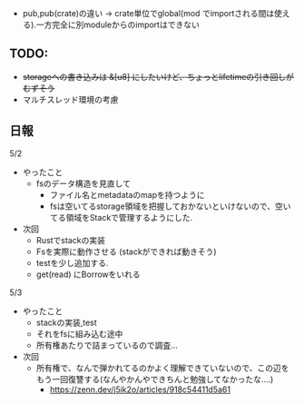 * pub,pub(crate)の違い -> crate単位でglobal(mod でimportされる間は使える).一方完全に別moduleからのimportはできない

## TODO:
* ~~storageへの書き込みは &[u8] にしたいけど、ちょっとlifetimeの引き回しがむずそう~~
* マルチスレッド環境の考慮


## 日報
5/2
* やったこと
  * fsのデータ構造を見直して
    * ファイル名とmetadataのmapを持つように
    * fsは空いてるstorage領域を把握しておかないといけないので、空いてる領域をStackで管理するようにした.
* 次回
  * Rustでstackの実装 
  * Fsを実際に動作させる (stackができれば動きそう)
  * testを少し追加する.
  * get(read) にBorrowをいれる


5/3
* やったこと
  * stackの実装,test
  * それをfsに組み込む途中
  * 所有権あたりで詰まっているので調査...
* 次回
  * 所有権で、なんで弾かれてるのかよく理解できていないので、この辺をもう一回復讐する(なんやかんやできちんと勉強してなかったな....)
    * https://zenn.dev/j5ik2o/articles/918c54411d5a61
